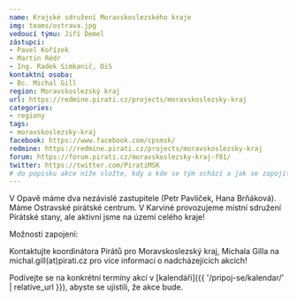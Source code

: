 ```yaml
---
name: Krajské sdružení Moravskoslezského kraje
img: teams/ostrava.jpg
vedoucí týmu: Jiří Demel
zástupci:
- Pavel Kořízek
- Martin Rédr
- Ing. Radek Simkanič, DiS
kontaktní osoba:
- Bc. Michal Gill
region: Moravskoslezský kraj
url: https://redmine.pirati.cz/projects/moravskoslezsky-kraj
categories:
- regiony
tags:
- moravskoslezsky-kraj
facebook: https://www.facebook.com/cpsmsk/
redmine: https://redmine.pirati.cz/projects/moravskoslezsky-kraj
forum: https://forum.pirati.cz/moravskoslezsky-kraj-f81/
twitter: https://twitter.com/PiratiMSK
# do popisku akce níže vložte, kdy a kde se tým schází a jak se zapojit
---
```


V Opavě máme dva nezávislé zastupitele (Petr Pavlíček, Hana Brňáková). Máme Ostravské pirátské centrum. V Karviné provozujeme místní sdružení Pirátské stany, ale aktivní jsme na území celého kraje!

Možnosti zapojení:

Kontaktujte koordinátora Pirátů pro Moravskoslezský kraj, Michala Gilla na michal.gill(аt)pirati.cz pro více informací o nadcházejících akcích!

Podívejte se na konkrétní termíny akcí v [kalendáři]({{ '/pripoj-se/kalendar/' | relative_url }}),
abyste se ujistili, že akce bude.
